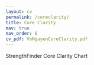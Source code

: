 ```yaml
---
layout: cv
permalink: /coreclarity/
title: Core Clarity
nav: true
nav_order: 6
cv_pdf: VoNguyenCoreClarity.pdf
---
```


StrengthFinder Core Clarity Chart